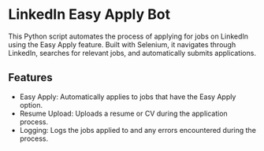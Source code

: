<h1>LinkedIn Easy Apply Bot</h1>

This Python script automates the process of applying for jobs on LinkedIn using the Easy Apply feature. Built with Selenium, it navigates through LinkedIn, searches for relevant jobs, and automatically submits applications.

<h2>Features</h2>

<ul>
<li>Easy Apply: Automatically applies to jobs that have the Easy Apply option.</li>
<li>Resume Upload: Uploads a resume or CV during the application process.</li>
<li>Logging: Logs the jobs applied to and any errors encountered during the process.</li>
</ul>
